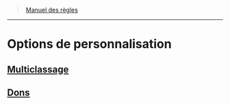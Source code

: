 
<!--Items-->

> <!--ParentNameLink-->[Manuel des règles](index.md)<!--/ParentNameLink-->

---

# <!--Name-->Options de personnalisation<!--/Name-->

<!--LinkItem-->

## <!--NameLink-->[Multiclassage](multiclassing_hd.md)<!--/NameLink-->

<!--/LinkItem-->

<!--LinkItem-->

## <!--NameLink-->[Dons](feats_hd.md)<!--/NameLink-->

<!--/LinkItem-->

<!--/Items-->



